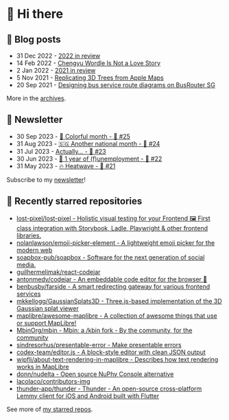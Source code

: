 # 👋 Hi there

## 📝 Blog posts

<!-- feed start -->
- 31 Dec 2022 - [2022 in review](https://cheeaun.com/blog/2022/12/2022-in-review/)
- 14 Feb 2022 - [Chengyu Wordle Is Not a Love Story](https://cheeaun.com/blog/2022/02/chengyu-wordle-is-not-a-love-story/)
- 2 Jan 2022 - [2021 in review](https://cheeaun.com/blog/2022/01/2021-in-review/)
- 5 Nov 2021 - [Replicating 3D Trees from Apple Maps](https://cheeaun.com/blog/2021/11/replicating-3d-trees-apple-maps/)
- 20 Sep 2021 - [Designing bus service route diagrams on BusRouter SG](https://cheeaun.com/blog/2021/09/bus-service-route-diagrams-busrouter-sg/)
<!-- feed end -->

More in the [archives](https://cheeaun.com/blog/archives/).

## 📰 Newsletter

<!-- newsletter start -->
- 30 Sep 2023 - [🎨 Colorful month - 🥫 #25](https://cheeaun.substack.com/p/colorful-month-25)
- 31 Aug 2023 - [🇸🇬 Another national month - 🥫 #24](https://cheeaun.substack.com/p/another-national-month-24)
- 31 Jul 2023 - [Actually… - 🥫 #23](https://cheeaun.substack.com/p/actually-23)
- 30 Jun 2023 - [🎂 1 year of (f)unemployment - 🥫 #22](https://cheeaun.substack.com/p/1-year-of-funemployment-22)
- 31 May 2023 - [🔥 Heatwave - 🥫 #21](https://cheeaun.substack.com/p/heatwave-21)
<!-- newsletter end -->

Subscribe to my [newsletter](https://cheeaun.substack.com/)!

## 🌟 Recently starred repositories

<!-- starred repos start -->
- [lost-pixel/lost-pixel - Holistic visual testing for your Frontend 🖼 First class integration with Storybook, Ladle, Playwright & other frontend libraries.](https://github.com/lost-pixel/lost-pixel)
- [nolanlawson/emoji-picker-element - A lightweight emoji picker for the modern web](https://github.com/nolanlawson/emoji-picker-element)
- [soapbox-pub/soapbox - Software for the next generation of social media.](https://github.com/soapbox-pub/soapbox)
- [guilhermelimak/react-codejar](https://github.com/guilhermelimak/react-codejar)
- [antonmedv/codejar - An embeddable code editor for the browser 🍯](https://github.com/antonmedv/codejar)
- [benbusby/farside - A smart redirecting gateway for various frontend services](https://github.com/benbusby/farside)
- [mkkellogg/GaussianSplats3D - Three.js-based implementation of the 3D Gaussian splat viewer](https://github.com/mkkellogg/GaussianSplats3D)
- [maplibre/awesome-maplibre - A collection of awesome things that use or support MapLibre!](https://github.com/maplibre/awesome-maplibre)
- [MbinOrg/mbin - Mbin: a /kbin fork - By the community, for the community](https://github.com/MbinOrg/mbin)
- [sindresorhus/presentable-error - Make presentable errors](https://github.com/sindresorhus/presentable-error)
- [codex-team/editor.js - A block-style editor with clean JSON output](https://github.com/codex-team/editor.js)
- [wipfli/about-text-rendering-in-maplibre - Describes how text rendering works in MapLibre](https://github.com/wipfli/about-text-rendering-in-maplibre)
- [donn/nudelta - Open source NuPhy Console alternative](https://github.com/donn/nudelta)
- [lacolaco/contributors-img](https://github.com/lacolaco/contributors-img)
- [thunder-app/thunder - Thunder - An open-source cross-platform Lemmy client for iOS and Android built with Flutter](https://github.com/thunder-app/thunder)
<!-- starred repos end -->

See more of [my starred repos](https://github.com/stars/cheeaun/).
